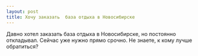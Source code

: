 ```yaml
---
layout: post 
title: Хочу заказать  база отдыха в Новосибирске 
--- 
```

Давно хотел заказать  база отдыха в Новосибирске, но постоянно откладывал. Сейчас уже нужно прямо срочно. Не знаете, к кому лучше обратиться?